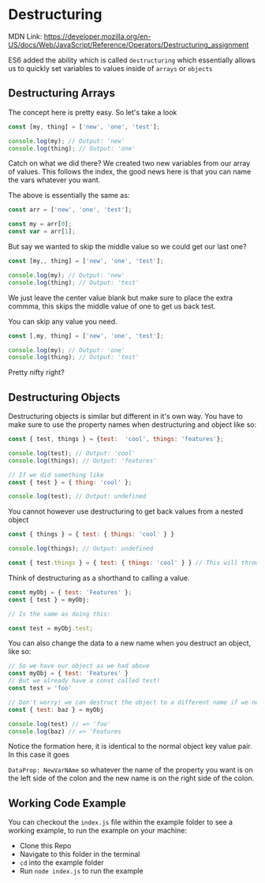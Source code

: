 # Destructuring

MDN Link: https://developer.mozilla.org/en-US/docs/Web/JavaScript/Reference/Operators/Destructuring_assignment

ES6 added the ability which is called `destructuring` which essentially allows us to quickly set variables to values inside of `arrays` or `objects`

## Destructuring Arrays

The concept here is pretty easy. So let's take a look

```js
const [my, thing] = ['new', 'one', 'test'];

console.log(my); // Output: 'new'
console.log(thing); // Output: 'one'
```

Catch on what we did there? We created two new variables from our array of values. This follows the index, the good news here is that you can name the vars whatever you want.

The above is essentially the same as:

```js
const arr = ['new', 'one', 'test'];

const my = arr[0];
const var = arr[1];
```

But say we wanted to skip the middle value so we could get our last one?

```js
const [my,, thing] = ['new', 'one', 'test'];

console.log(my); // Output: 'new'
console.log(thing); // Output: 'test'
```

We just leave the center value blank but make sure to place the extra commma, this skips the middle value of one to get us back test.

You can skip any value you need.

```js
const [,my, thing] = ['new', 'one', 'test'];

console.log(my); // Output: 'one'
console.log(thing); // Output: 'test'
```

Pretty nifty right?

## Destructuring Objects

Destructuring objects is similar but different in it's own way. You have to make sure to use the property names when destructuring and object like so:

```js
const { test, things } = {test:  'cool', things: 'features'};

console.log(test); // Output: 'cool'
console.log(things); // Output: 'features'

// If we did something like
const { test } = { thing: 'cool' };

console.log(test); // Output: undefined
```

You cannot however use destructuring to get back values from a nested object

```js
const { things } = { test: { things: 'cool' } }

console.log(things); // Output: undefined

const { test.things } = { test: { things: 'cool' } } // This will throw an error
```

Think of destructuring as a shorthand to calling a value.

```js
const myObj = { test: 'Features' };
const { test } = myObj;

// Is the same as doing this:

const test = myObj.test;
```

You can also change the data to a new name when you destruct an object, like so:

```js
// So we have our object as we had above
const myObj = { test: 'Features' }
// But we already have a const called test!
const test = 'foo'

// Don't worry! we can destruct the object to a different name if we need to!
const { test: baz } = myObj

console.log(test) // => 'foo'
console.log(baz) // => 'Features
```

Notice the formation here, it is identical to the normal object key value pair. In this case it goes

`DataProp: NewVarNAme` so whatever the name of the property you want is on the left side of the colon and the new name is on the right side of the colon.

## Working Code Example

You can checkout the `index.js` file within the example folder to see a working example, to run the example on your machine:

- Clone this Repo
- Navigate to this folder in the terminal
- `cd` into the example folder
- Run `node index.js` to run the example

